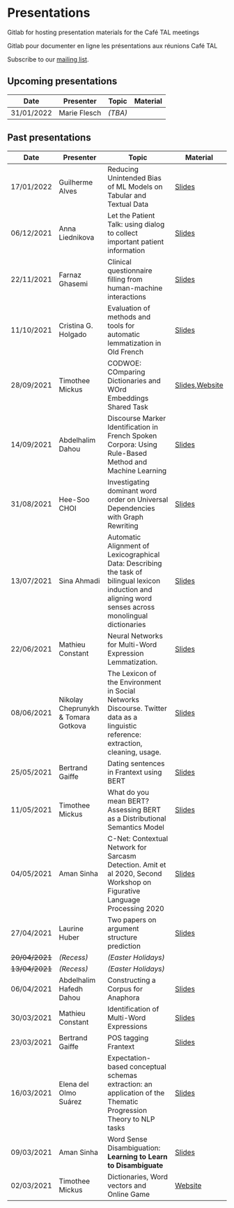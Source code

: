 # Presentations

Gitlab for hosting presentation materials for the Café TAL meetings

Gitlab pour documenter en ligne les présentations aux réunions Café TAL

Subscribe to our [mailing list](https://courrier.atilf.fr/sympa/).

## Upcoming presentations


|Date|Presenter|Topic| Material |
|---|---|---|---|
|31/01/2022| Marie Flesch | _(TBA)_ ||



## Past presentations

|Date|Presenter|Topic|Material|
|---|---|---|---|
|17/01/2022| Guilherme Alves |Reducing Unintended Bias of ML Models on Tabular and Textual Data |[Slides](https://git.atilf.fr/cafe-tal/presentations/-/blob/master/slides/reading_group_atilf_jan17.pdf)|
|06/12/2021| Anna Liednikova |Let the Patient Talk: using dialog to collect important patient information |[Slides](https://git.atilf.fr/cafe-tal/presentations/-/blob/master/slides/reading_group_atilf_dec06.pdf)|
|22/11/2021| Farnaz Ghasemi | Clinical questionnaire filling from human-machine interactions |[Slides](https://git.atilf.fr/cafe-tal/presentations/-/blob/master/slides/reading_group_atilf_nov22.pdf)|
|11/10/2021| Cristina G. Holgado |Evaluation of methods and tools for automatic lemmatization in Old French |[Slides](https://git.atilf.fr/cafe-tal/presentations/-/blob/master/slides/reading_group_atilf_oct11.pdf)|
|28/09/2021| Timothee Mickus | CODWOE: COmparing Dictionaries and WOrd Embeddings Shared Task |[Slides](https://git.atilf.fr/cafe-tal/presentations/-/blob/master/slides/reading_group_atilf_sep27.pdf),[Website](https://competitions.codalab.org/competitions/34022)|
|14/09/2021| Abdelhalim Dahou | Discourse Marker Identification in French Spoken Corpora: Using Rule-Based Method and Machine Learning | [Slides](https://git.atilf.fr/cafe-tal/presentations/-/blob/master/slides/reading_group_atilf_sept14.pdf)|
|31/08/2021| Hee-Soo CHOI | Investigating dominant word order on Universal Dependencies with Graph Rewriting | [Slides](https://git.atilf.fr/cafe-tal/presentations/-/blob/master/slides/reading_group_atilf_aug31.pdf) | 
|13/07/2021|Sina Ahmadi|Automatic Alignment of Lexicographical Data: Describing the task of bilingual lexicon induction and aligning word senses across monolingual dictionaries| [Slides](https://git.atilf.fr/cafe-tal/presentations/-/blob/master/slides/reading_group_atilf_july13.pdf) | 
|22/06/2021|Mathieu Constant|Neural Networks for Multi-Word Expression Lemmatization.| [Slides](https://git.atilf.fr/cafe-tal/presentations/-/blob/master/slides/reading_group_atilf_june22.pdf) |
|08/06/2021|Nikolay Cheprunykh & Tomara Gotkova|The Lexicon of the Environment in Social Networks Discourse. Twitter data as a linguistic reference: extraction, cleaning, usage.| [Slides](https://git.atilf.fr/cafe-tal/presentations/-/blob/master/slides/reading_group_atilf_june08.pdf) | 
|25/05/2021|Bertrand Gaiffe|Dating sentences in Frantext using BERT| [Slides](https://git.atilf.fr/cafe-tal/presentations/-/blob/master/slides/reading_group_atilf_may25.pdf) |
|11/05/2021|Timothee Mickus|What do you mean BERT? Assessing BERT as a Distributional Semantics Model| [Slides](https://git.atilf.fr/cafe-tal/presentations/-/blob/master/slides/reading_group_atilf_may11.pdf) |
|04/05/2021|Aman Sinha |C-Net: Contextual Network for Sarcasm Detection. Amit et al 2020, Second Workshop on Figurative Language Processing 2020| [Slides](https://git.atilf.fr/cafe-tal/presentations/-/blob/master/slides/reading_group_atilf_may04.pdf) |
|27/04/2021|Laurine Huber |Two papers on argument structure prediction| [Slides](https://git.atilf.fr/cafe-tal/presentations/-/blob/master/slides/reading_group_atilf_april27.pdf) |
|~~20/04/2021~~|_(Recess)_|_(Easter Holidays)_||
|~~13/04/2021~~|_(Recess)_|_(Easter Holidays)_||
|06/04/2021|Abdelhalim Hafedh Dahou|Constructing a Corpus for Anaphora| [Slides](https://git.atilf.fr/cafe-tal/presentations/-/blob/master/slides/reading_group_atilf_april06.pdf)|
|30/03/2021|Mathieu Constant|Identification of Multi-Word Expressions| [Slides](https://git.atilf.fr/cafe-tal/presentations/-/blob/master/slides/reading_group_atilf_march30.pdf)|
|23/03/2021|Bertrand Gaiffe|POS tagging Frantext| [Slides](https://git.atilf.fr/cafe-tal/presentations/-/blob/master/slides/reading_group_atilf_march23.pdf)|
|16/03/2021|Elena del Olmo Suárez|Expectation-based conceptual schemas extraction: an application of the Thematic Progression Theory to NLP tasks| [Slides](https://git.atilf.fr/cafe-tal/presentations/-/blob/master/slides/reading_group_atilf_march16.pdf)|
|09/03/2021|Aman Sinha|Word Sense Disambiguation: **Learning to Learn to Disambiguate**| [Slides](https://git.atilf.fr/cafe-tal/presentations/-/blob/master/slides/reading_group_atilf_march09.pdf)|
|02/03/2021|Timothee Mickus|Dictionaries, Word vectors and Online Game|[Website](https://blankcrack.atilf.fr)|
